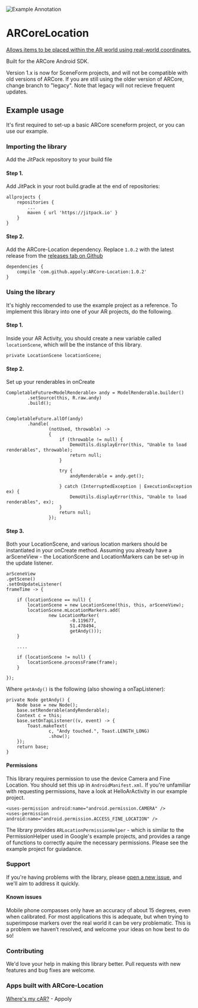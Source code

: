 ![Example Annotation](http://smegaupload.co.uk/up/uploads/arcorelocationbanner1524843962.png "ARCore location gps")

# ARCoreLocation

[Allows items to be placed within the AR world using real-world coordinates.](https://www.appoly.co.uk/arcore-location/)

Built for the ARCore Android SDK.

Version 1.x is now for SceneForm projects, and will not be compatible with old versions of ARCore.
If you are still using the older version of ARCore, change branch to "legacy". Note that legacy will not recieve frequent updates.


## Example usage
It's first required to set-up a basic ARCore sceneform project, or you can use our example.

### Importing the library
Add the JitPack repository to your build file

#### Step 1. 
Add JitPack in your root build.gradle at the end of repositories:
```
allprojects {
	repositories {
		...
		maven { url 'https://jitpack.io' }
	}
}
```

#### Step 2. 
Add the ARCore-Location dependency. Replace `1.0.2` with the latest release from the [releases tab on Github](https://github.com/appoly/ARCore-Location/releases)
```
dependencies {
    compile 'com.github.appoly:ARCore-Location:1.0.2'
}
```

### Using the library

It's highly reccomended to use the example project as a reference.
To implement this library into one of your AR projects, do the following.

#### Step 1. 
Inside your AR Activity, you should create a new variable called `locationScene`, which will be the instance of this library.
```
private LocationScene locationScene;
```

#### Step 2.

Set up your renderables in onCreate
```
CompletableFuture<ModelRenderable> andy = ModelRenderable.builder()
        .setSource(this, R.raw.andy)
        .build();


CompletableFuture.allOf(andy)
        .handle(
                (notUsed, throwable) -> 
                {
                    if (throwable != null) {
                        DemoUtils.displayError(this, "Unable to load renderables", throwable);
                        return null;
                    }

                    try {
                        andyRenderable = andy.get();

                    } catch (InterruptedException | ExecutionException ex) {
                        DemoUtils.displayError(this, "Unable to load renderables", ex);
                    }
                    return null;
                });
```

#### Step 3.
Both your LocationScene, and various location markers should be instantiated in your onCreate method. Assuming you already have a arSceneView - the LocationScene and LocationMarkers can be set-up in the update listener.
```
arSceneView
.getScene()
.setOnUpdateListener(
frameTime -> {

    if (locationScene == null) {
        locationScene = new LocationScene(this, this, arSceneView);
        locationScene.mLocationMarkers.add(
                new LocationMarker(
                        -0.119677,
                        51.478494,
                        getAndy()));
    }

    ....

    if (locationScene != null) {
        locationScene.processFrame(frame);
    }

});
```

Where `getAndy()` is the following (also showing a onTapListener):

```
private Node getAndy() {
    Node base = new Node();
    base.setRenderable(andyRenderable);
    Context c = this;
    base.setOnTapListener((v, event) -> {
        Toast.makeText(
                c, "Andy touched.", Toast.LENGTH_LONG)
                .show();
    });
    return base;
}
```


#### Permissions
This library requires permission to use the device Camera and Fine Location. You should set this up in `AndroidManifest.xml`. If you're unfamiliar with requesting permissions, have a look at HelloArActivity in our example project.
```
<uses-permission android:name="android.permission.CAMERA" />
<uses-permission android:name="android.permission.ACCESS_FINE_LOCATION" />
```

The library provides `ARLocationPermissionHelper` - which is similar to the PermissionHelper used in Google's example projects, and provides a range of functions to correctly aquire the necessary permissions. Please see the example project for guiadance.


### Support
If you're having problems with the library, please [open a new issue](https://github.com/appoly/ARCore-Location/issues), and we'll aim to address it quickly.

#### Known issues
Mobile phone compasses only have an accuracy of about 15 degrees, even when calibrated. For most applications this is adequate, but when trying to superimpose markers over the real world it can be very problematic. This is a problem we haven’t resolved, and welcome your ideas on how best to do so!

### Contributing
We'd love your help in making this library better. Pull requests with new features and bug fixes are welcome.

### Apps built with ARCore-Location
[Where's my cAR?](https://play.google.com/store/apps/details?id=uk.co.appoly.wheres_my_car) - Appoly
